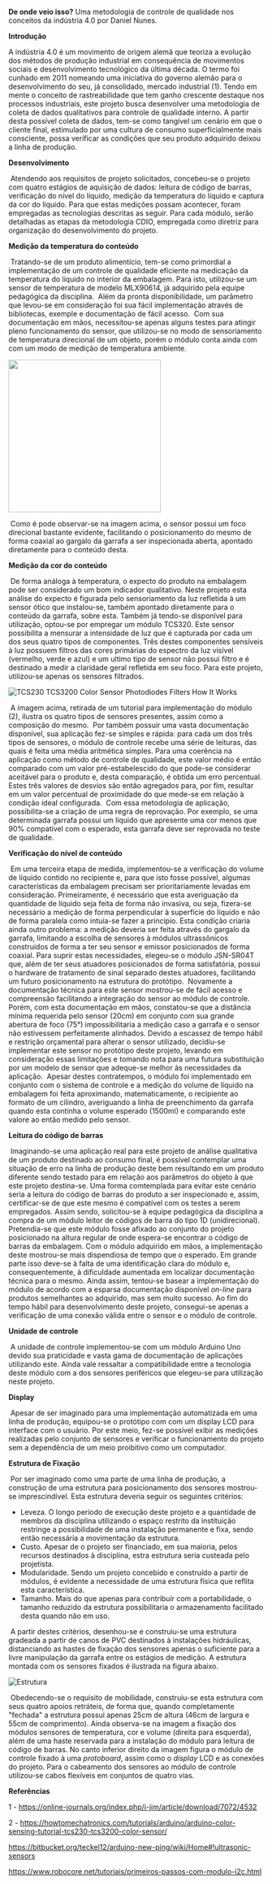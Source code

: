 

**De onde veio isso?** 
Uma metodologia de controle de qualidade nos conceitos da indústria 4.0
por Daniel Nunes.

**Introdução** 

A indústria 4.0 é um movimento de origem alemã que teoriza a evolução dos métodos de produção industrial em consequência de movimentos sociais e desenvolvimento tecnológico da última década. O termo foi cunhado em 2011 nomeando uma iniciativa do governo alemão para o desenvolvimento do seu, já consolidado, mercado industrial (1).
	Tendo em mente o conceito de rastreabilidade que tem ganho crescente destaque nos processos industriais, este projeto busca desenvolver uma metodologia de coleta de dados qualitativos para controle de qualidade interno. A partir desta possível coleta de dados, tem-se como tangível um cenário em que o cliente final, estimulado por uma cultura de consumo superficialmente mais consciente, possa verificar as condições que  seu produto adquirido deixou a linha de produção. 

**Desenvolvimento** 

​	Atendendo aos requisitos de projeto solicitados, concebeu-se o projeto com quatro estágios de aquisição de dados: leitura de código de barras, verificação do nível do líquido, medição da temperatura do líquido e captura da cor do líquido. Para que estas medições possam acontecer, foram empregadas as tecnologias descritas as seguir. Para cada módulo, serão detalhadas as etapas da metodologia CDIO, empregada como diretriz para organização do desenvolvimento do projeto. 

**Medição da temperatura do conteúdo** 

​	Tratando-se de um produto alimentício, tem-se como primordial a implementação de um controle de qualidade eficiente na medicação da temperatura do líquido no interior da embalagem. Para isto, utilizou-se um sensor de temperatura de modelo MLX90614,  já adquirido pela equipe pedagógica da disciplina.
​	Além da pronta disponibilidade, um parâmetro que levou-se em consideração foi sua fácil implementação através de bibliotecas, exemple e documentação de fácil acesso.
​	Com sua documentação em mãos, necessitou-se apenas alguns testes para atingir pleno funcionamento do sensor, que utilizou-se no modo de sensoriamento de temperatura direcional de um objeto, porém o módulo conta ainda com com um modo de medição de temperatura ambiente. 

 <img src="https://uploads.filipeflop.com/2018/05/4MD58_1.jpg"
figcaption="Imagem do sensor de temperatura utilizado no projeto." width="300"/>

​	Como é pode observar-se na imagem acima, o sensor possui um foco direcional bastante evidente, facilitando o posicionamento do mesmo de forma coaxial ao gargalo da garrafa a ser inspecionada aberta, apontado diretamente para o conteúdo desta.

**Medição da cor do conteúdo** 

​	De forma análoga à temperatura, o expecto do produto na embalagem pode ser considerado um bom indicador qualitativo. Neste projeto esta análise do expecto é figurada pelo sensoriamento da luz refletida à um sensor ótico que instalou-se, também apontado diretamente para o conteúdo da garrafa, sobre esta.     	Também já tendo-se disponível para utilização, optou-se por empregar um módulo TCS320. Este sensor possibilita a mensurar a intensidade de luz que é capturada por cada um dos seus quatro tipos de componentes. Três destes componentes sensíveis à luz possuem filtros das cores  primárias do espectro da luz visível (vermelho, verde e azul) e um ultimo tipo de sensor não possui filtro e é destinado a medir a claridade geral refletida em seu foco. Para  este projeto, utilizou-se apenas os sensores filtrados.

![TCS230 TCS3200 Color Sensor Photodiodes Filters How It Works](https://howtomechatronics.com/wp-content/uploads/2016/05/TCS230-TCS3200-Color-Sensor-Photodiodes-Filters-How-It-Works.jpg)	

​	A imagem acima,  retirada de um tutorial para  implementação do módulo (2), ilustra os quatro tipos de sensores presentes, assim como a composição do mesmo.
​	Por também possuir uma vasta documentação disponível, sua aplicação fez-se simples e rápida: para cada um dos três tipos de sensores, o módulo de controle recebe uma série de leituras, das quais é feita uma média aritmética simples. Para uma coerência na aplicação como método de controle de qualidade, este valor médio é então comparado com um valor pré-estabelescido do que pode-se considerar aceitável para o produto e, desta comparação, é obtida um erro percentual. Estes três valores de desvios são então agregados para, por fim, resultar em um valor percentual de proximidade do que mede-se em relação à condição ideal configurada.
​	Com essa metodologia de aplicação, possibilita-se a criação de uma regra de reprovação. Por exemplo, se uma determinada garrafa possui um líquido que apresente uma cor menos que 90% compatível com o esperado, esta garrafa deve ser reprovada no teste de qualidade.

**Verificação do nível de conteúdo** 

​	Em uma terceira etapa de medida, implementou-se a verificação do volume de líquido contido no recipiente e, para que isto fosse possível, algumas características da embalagem precisam ser prioritariamente levadas em consideração. Primeiramente, é necessário que esta averiguação da quantidade de líquido seja feita de forma não invasiva, ou seja, fizera-se necessário a medição de forma perpendicular à superfície do líquido e não de forma paralela como intuía-se fazer a princípio. Esta condição criaria ainda outro problema: a medição deveria ser feita através do gargalo da garrafa, limitando a escolha de sensores à módulos ultrassônicos construídos de forma a ter seu sensor e emissor posicionados de forma coaxial. Para suprir estas necessidades, elegeu-se o módulo JSN-SR04T que, além de ter seus atuadores posicionados de forma satisfatória, possui o hardware de tratamento de sinal separado destes atuadores, facilitando um futuro posicionamento na estrutura do protótipo.
​	Novamente a documentação técnica para este sensor mostrou-se de fácil acesso e compreensão facilitando a integração do sensor ao módulo de controle. Porém, com esta documentação em mãos, constatou-se que a distância mínima requerida pelo sensor (20cm) em conjunto com sua grande abertura de foco (75°) impossibilitaria a medição caso a garrafa e o sensor não estivessem perfeitamente alinhados. Devido a escassez de tempo hábil e restrição orçamental para alterar o sensor utilizado, decidiu-se implementar este sensor no protótipo deste projeto, levando em consideração essas limitações e tomando nota para uma futura substituição por um modelo de sensor que adeque-se melhor às necessidades da aplicação.
​	Apesar destes contratempos, o módulo foi implementado em conjunto com o sistema de controle e a medição do volume de líquido na embalagem foi feita aproximando, matematicamente, o recipiente ao formato de um cilindro, averiguando a linha de preenchimento da garrafa quando esta continha o volume esperado (1500ml) e comparando este valore ao então medido pelo sensor.

**Leitura do código de barras** 

​	Imaginando-se uma aplicação real para este projeto de análise qualitativa de um produto destinado ao consumo final, é possível contemplar uma situação de erro na linha de produção deste bem resultando em um produto diferente sendo testado para em relação aos parâmetros do objeto à que este projeto destina-se. Uma forma comtemplada para evitar este cenário seria a leitura do código de barras do produto a ser inspecionado e, assim, certificar-se de que este mesmo é compatível com os testes a serem empregados. 	Assim sendo, solicitou-se à equipe pedagógica da disciplina a compra de um módulo leitor de códigos de barra do tipo 1D (unidirecional). Pretendia-se que este módulo fosse afixado ao conjunto do projeto posicionado na altura regular de onde espera-se encontrar o código de barras da embalagem.
​	Com o módulo adquirido em mãos, a implementação deste mostrou-se mais dispendiosa de tempo que o esperado. Em grande parte isso deve-se à falta de uma identificação clara do módulo e, consequentemente, à dificuldade aumentada em localizar documentação técnica para o mesmo. Ainda assim,  tentou-se basear a implementação do módulo de acordo com a esparsa documentação disponível _on-line_ para produtos semelhantes ao adquirido, mas sem muito sucesso. Ao fim do tempo hábil para desenvolvimento deste projeto, consegui-se apenas a verificação de uma conexão válida entre o sensor e o módulo de controle.

**Unidade de controle** 

​	A unidade de controle implementou-se com um módulo Arduino Uno devido sua praticidade e vasta gama de documentação de aplicações utilizando este. Ainda vale ressaltar a compatibilidade entre a tecnologia deste módulo com a dos sensores  periféricos que elegeu-se para  utilização neste projeto.

**Display** 

​	Apesar de ser imaginado para uma implementação automatizada em uma linha de produção, equipou-se o protótipo com com um display LCD para interface com o usuário. Por este meio, fez-se possível exibir as  medições realizadas pelo conjunto de  sensores e verificar o funcionamento do projeto sem a dependência de um meio proibitivo como um computador.

**Estrutura de Fixação**

​	Por ser imaginado como uma parte de uma linha de produção, a construção de uma estrutura para posicionamento dos sensores mostrou-se imprescindível. Esta estrutura deveria seguir os seguintes critérios:

* Leveza. O longo período de execução deste projeto e a quantidade de membros da disciplina utilizando o espaço restrito da instituição restringe a possibilidade de uma instalação permanente e fixa, sendo então necessária a movimentação da estrutura.
* Custo. Apesar de o projeto ser financiado, em sua maioria, pelos recursos destinados à disciplina, estra estrutura seria custeada pelo projetista.
* Modularidade. Sendo um projeto concebido e construído a partir de módulos, é evidente a necessidade de uma estrutura física que reflita esta característica.
* Tamanho. Mais do que apenas para contribuir com a portabilidade, o tamanho reduzido da estrutura possibilitaria o armazenamento facilitado desta quando não em uso.

​	A partir destes critérios, desenhou-se e construiu-se uma estrutura gradeada a partir de canos de PVC destinados à instalações  hidráulicas, distanciando as hastes de fixação dos sensores apenas o suficiente para a livre manipulação da garrafa entre os estágios de medição. A estrutura montada com os sensores fixados é ilustrada na figura abaixo.

![Estrutura](C:\Users\danie\Desktop\Estrutura.png)

​	Obedecendo-se o requisito de mobilidade, construiu-se esta estrutura com seus quatro apoios retráteis, de forma que, quando completamente "fechada" a estrutura possui apenas 25cm de altura (46cm de largura e 55cm de comprimento). Ainda observa-se na imagem a fixação dos módulos sensores de temperatura, cor e volume (direita para esquerda), além de uma  haste reservada para a instalação do módulo para leitura de código de barras. No canto inferior direito da imagem figura o módulo de controle fixado à uma _protoboard_, assim como o _display_ LCD e as conexões do projeto. Para o cabeamento dos sensores ao módulo de controle utilizou-se cabos flexíveis em conjuntos de quatro vias.

**Referências**

1 - https://online-journals.org/index.php/i-jim/article/download/7072/4532 

2 - https://howtomechatronics.com/tutorials/arduino/arduino-color-sensing-tutorial-tcs230-tcs3200-color-sensor/

https://bitbucket.org/teckel12/arduino-new-ping/wiki/Home#!ultrasonic-sensors

https://www.robocore.net/tutoriais/primeiros-passos-com-modulo-i2c.html

